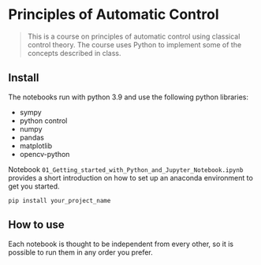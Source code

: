 # Principles of Automatic Control
> This is a course on principles of automatic control using classical control theory. The course uses Python to implement some of the concepts described in class.


## Install

The notebooks run with python 3.9 and use the following python libraries:
- sympy
- python control
- numpy
- pandas
- matplotlib 
- opencv-python

Notebook `01_Getting_started_with_Python_and_Jupyter_Notebook.ipynb` provides a short introduction on how to set up an anaconda environment to get you started.


`pip install your_project_name`

## How to use

Each notebook is thought to be independent from every other, so it is possible to run them in any order you prefer.

